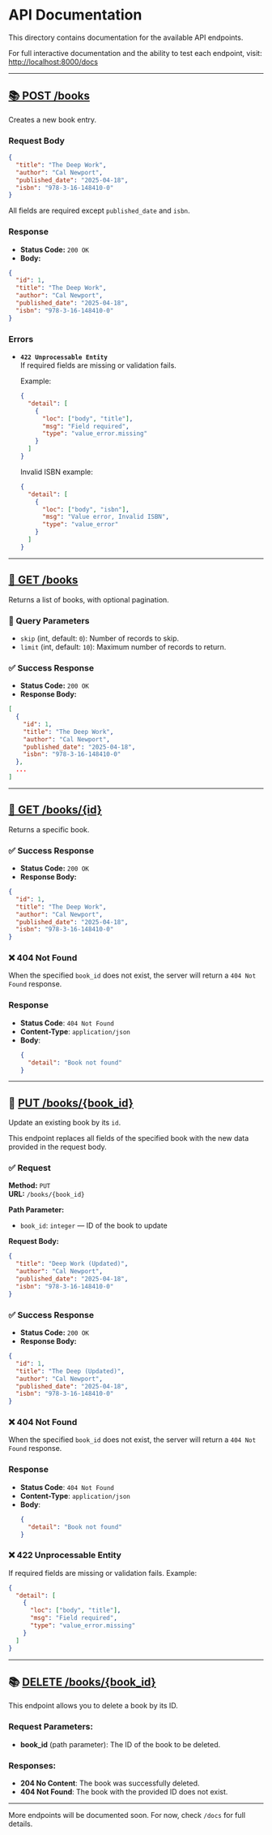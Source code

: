 # API Documentation

This directory contains documentation for the available API endpoints.

For full interactive documentation and the ability to test each endpoint, visit: [http://localhost:8000/docs](http://localhost:8000/docs)

---

## [📚 POST /books](http://127.0.0.1:8000/docs#/default/create_book_books_post)

Creates a new book entry.

### Request Body

```json
{
  "title": "The Deep Work",
  "author": "Cal Newport",
  "published_date": "2025-04-18",
  "isbn": "978-3-16-148410-0"
}
```

All fields are required except `published_date` and `isbn`.

### Response

- **Status Code:** `200 OK`
- **Body:**

```json
{
  "id": 1,
  "title": "The Deep Work",
  "author": "Cal Newport",
  "published_date": "2025-04-18",
  "isbn": "978-3-16-148410-0"
}
```

### Errors

- **`422 Unprocessable Entity`**  
  If required fields are missing or validation fails.

  Example:
  ```json
  {
    "detail": [
      {
        "loc": ["body", "title"],
        "msg": "Field required",
        "type": "value_error.missing"
      }
    ]
  }
  ```

  Invalid ISBN example:
  ```json
  {
    "detail": [
      {
        "loc": ["body", "isbn"],
        "msg": "Value error, Invalid ISBN",
        "type": "value_error"
      }
    ]
  }
  ```
---
## [📖 GET /books](http://localhost:8000/docs#/default/get_books_books_get)

Returns a list of books, with optional pagination.

### 🔸 Query Parameters

- `skip` (int, default: `0`): Number of records to skip.
- `limit` (int, default: `10`): Maximum number of records to return.

### ✅ Success Response

- **Status Code:** `200 OK`
- **Response Body:**

```json
[
  {
    "id": 1,
    "title": "The Deep Work",
    "author": "Cal Newport",
    "published_date": "2025-04-18",
    "isbn": "978-3-16-148410-0"
  },
  ...
]
```
---

## [📖 GET /books/{id}](http://localhost:8000/docs#/default/get_book_by_id)

Returns a specific book.

### ✅ Success Response

- **Status Code:** `200 OK`
- **Response Body:**

```json
{
  "id": 1,
  "title": "The Deep Work",
  "author": "Cal Newport",
  "published_date": "2025-04-18",
  "isbn": "978-3-16-148410-0"
}
```
### ❌ 404 Not Found

When the specified `book_id` does not exist, the server will return a `404 Not Found` response.

### Response
- **Status Code**: `404 Not Found`
- **Content-Type**: `application/json`
- **Body**:
  ```json
  {
    "detail": "Book not found"
  }
  ```
---
## 🔄 [PUT /books/{book_id}](http://localhost:8000/docs#/default/update_book)

Update an existing book by its `id`.

This endpoint replaces all fields of the specified book with the new data provided in the request body.


### ✅ Request

**Method:** `PUT`  
**URL:** `/books/{book_id}`

**Path Parameter:**

- `book_id`: `integer` — ID of the book to update

**Request Body:**

```json
{
  "title": "Deep Work (Updated)",
  "author": "Cal Newport",
  "published_date": "2025-04-18",
  "isbn": "978-3-16-148410-0"
}
```

### ✅ Success Response

- **Status Code:** `200 OK`
- **Response Body:**

```json
{
  "id": 1,
  "title": "The Deep (Updated)",
  "author": "Cal Newport",
  "published_date": "2025-04-18",
  "isbn": "978-3-16-148410-0"
}
```

### ❌ 404 Not Found

When the specified `book_id` does not exist, the server will return a `404 Not Found` response.

### Response
- **Status Code**: `404 Not Found`
- **Content-Type**: `application/json`
- **Body**:
  ```json
  {
    "detail": "Book not found"
  }
  ```

### ❌ 422 Unprocessable Entity 
  If required fields are missing or validation fails.
  Example:
  ```json
  {
    "detail": [
      {
        "loc": ["body", "title"],
        "msg": "Field required",
        "type": "value_error.missing"
      }
    ]
  }
  ```
---
## 📚 [DELETE /books/{book_id}](http://localhost:8000/docs#/default/delete_book)

This endpoint allows you to delete a book by its ID.

### Request Parameters:
- **book_id** (path parameter): The ID of the book to be deleted.

### Responses:
- **204 No Content**: The book was successfully deleted.
- **404 Not Found**: The book with the provided ID does not exist.

---

More endpoints will be documented soon. For now, check `/docs` for full details.